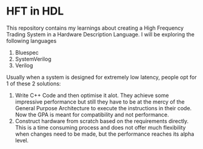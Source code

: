 # HFT in HDL

This repository contains my learnings about creating a High Frequency Trading System in a Hardware Description Language. I will be exploring the following languages
1. Bluespec 
2. SystemVerilog 
3. Verilog

Usually when a system is designed for extremely low latency, people opt for 1 of these 2 solutions:

1. Write C++ Code and then optimise it alot. They achieve some impressive performance but still they have to be at the mercy of the General Purpose Architecture to execute the instructions in their code. Now the GPA is meant for compatibility and not performance. 
2. Construct hardware from scratch based on the requirements directly. This is a time consuming process and does not offer much flexibility when changes need to be made, but the performance reaches its alpha level. 
